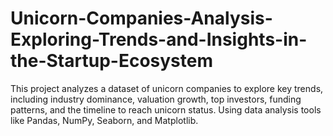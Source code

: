 # Unicorn-Companies-Analysis-Exploring-Trends-and-Insights-in-the-Startup-Ecosystem
This project analyzes a dataset of unicorn companies to explore key trends, including industry dominance, valuation growth, top investors, funding patterns, and the timeline to reach unicorn status. Using data analysis tools like Pandas, NumPy, Seaborn, and Matplotlib.
